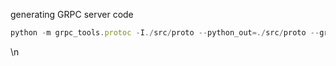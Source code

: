 generating GRPC server code


```javascript
python -m grpc_tools.protoc -I./src/proto --python_out=./src/proto --grpc_python_out=./src/proto ./src/proto/grpc_service.proto
```

 \n 


